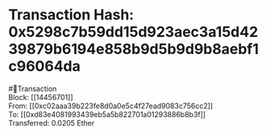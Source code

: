 
Transaction Hash: 0x5298c7b59dd15d923aec3a15d4239879b6194e858b9d5b9d9b8aebf1c96064da
====================================================================================
  
#💸Transaction  
Block: [[14456701]]  
From: [[0xc02aaa39b223fe8d0a0e5c4f27ead9083c756cc2]]  
To: [[0xd83e4081993439eb5a5b822701a01293886b8b3f]]  
Transferred: 0.0205 Ether